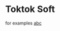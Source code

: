 <h1>Toktok Soft</h1>

for examples <a href="https://github.com/fatih4242/toktok/blob/master/index.php">abc</a>
